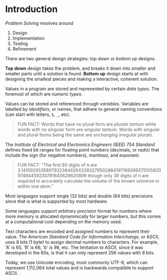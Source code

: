 # Introduction

_Problem Solving_ resolves around

1. Design
2. Implementation
3. Testing
4. Refinement

There are two general design strategies: _top down_ or _bottom up_ designs.

**Top down** design takes the problem, and breaks it down into smaller and smaller parts until a solution is found.
**Bottom up** design starts at with designing the smallest pieces and making a interactive, coherent solution.

Values in a program are stored and represented by certain _data types_. The foremost of which are _numeric types_.

Values can be stored and referenced through _variables_. Variables are labelled by _identifiers_, or names, that adhere to general naming conventions (can start with letters, `$`, `_`, etc).

> FUN FACT: Words that have no plural form are _plurale tantum_ while words with no singular form are _singular tantum_. Words with singular and plural forms being the same are _unchanging irregular plurals_.

The _Institute of Electrical and Electronics Engineers (IEEE) 754 Standard_ defines fixed bit ranges for floating point numbers (decimals, or _radix_) that include the sign (for negative numbers), _mantissa_, and exponent.

> FUN FACT: "The first 80 digits of π are 3.14159265358979323846264338327950288419716939937510582097494459230781640628620899 though only 39 digits of π are required to accurately calculate the volume of the known universe to within one atom."

Most languages support single (32 bits) and double (64 bits) precisions since that is what is supported by most hardware.

Some languages support _arbitrary precision_ format for numbers where more memory is allocated dynammically for larger numbers, but this comes at a computational cost depending on the memory used.

Text characters are encoded and assigned numbers to represent their value. The _American Standard Code for Information Interchange_, or ASCII, uses 8 bits (1 byte) to assign decimal numbers to characters. For example, 'A' is 65, 'B' is 66, 'b' is 98, etc. The limitation to ASCII, since it was developed in the 60s, is that it can only represent 256 values with 8 bits.

Today, we use Unicode encoding, most commonly UTF-8, which can represent 1,112,064 total values and is backwards compatible to support ASCII.
